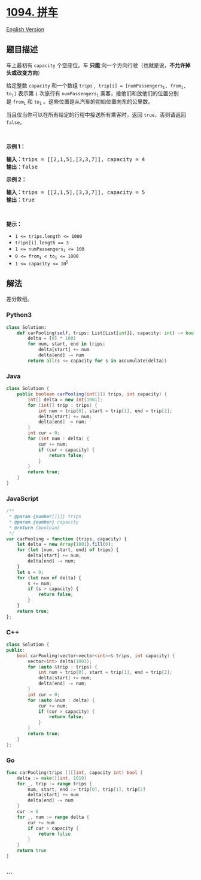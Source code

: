 # [1094. 拼车](https://leetcode-cn.com/problems/car-pooling)

[English Version](/solution/1000-1099/1094.Car%20Pooling/README_EN.md)

## 题目描述

<!-- 这里写题目描述 -->

<p>车上最初有&nbsp;<code>capacity</code>&nbsp;个空座位。车&nbsp;<strong>只能&nbsp;</strong>向一个方向行驶（也就是说，<strong>不允许掉头或改变方向</strong>）</p>

<p>给定整数&nbsp;<code>capacity</code>&nbsp;和一个数组 <code>trips</code> , &nbsp;<code>trip[i] = [numPassengers<sub>i</sub>, from<sub>i</sub>, to<sub>i</sub>]</code>&nbsp;表示第 <code>i</code> 次旅行有&nbsp;<code>numPassengers<sub>i</sub></code>&nbsp;乘客，接他们和放他们的位置分别是&nbsp;<code>from<sub>i</sub></code>&nbsp;和&nbsp;<code>to<sub>i</sub></code>&nbsp;。这些位置是从汽车的初始位置向东的公里数。</p>

<p>当且仅当你可以在所有给定的行程中接送所有乘客时，返回&nbsp;<code>true</code>，否则请返回 <code>false</code>。</p>

<p>&nbsp;</p>

<p><strong>示例 1：</strong></p>

<pre>
<strong>输入：</strong>trips = [[2,1,5],[3,3,7]], capacity = 4
<strong>输出：</strong>false
</pre>

<p><strong>示例 2：</strong></p>

<pre>
<strong>输入：</strong>trips = [[2,1,5],[3,3,7]], capacity = 5
<strong>输出：</strong>true
</pre>

<p>&nbsp;</p>

<p><strong>提示：</strong></p>

<ul>
	<li><code>1 &lt;= trips.length &lt;= 1000</code></li>
	<li><code>trips[i].length == 3</code></li>
	<li><code>1 &lt;= numPassengers<sub>i</sub>&nbsp;&lt;= 100</code></li>
	<li><code>0 &lt;= from<sub>i</sub>&nbsp;&lt; to<sub>i</sub>&nbsp;&lt;= 1000</code></li>
	<li><code>1 &lt;= capacity &lt;= 10<sup>5</sup></code></li>
</ul>

## 解法

<!-- 这里可写通用的实现逻辑 -->

差分数组。

<!-- tabs:start -->

### **Python3**

<!-- 这里可写当前语言的特殊实现逻辑 -->

```python
class Solution:
    def carPooling(self, trips: List[List[int]], capacity: int) -> bool:
        delta = [0] * 1001
        for num, start, end in trips:
            delta[start] += num
            delta[end] -= num
        return all(s <= capacity for s in accumulate(delta))
```

### **Java**

<!-- 这里可写当前语言的特殊实现逻辑 -->

```java
class Solution {
    public boolean carPooling(int[][] trips, int capacity) {
        int[] delta = new int[1001];
        for (int[] trip : trips) {
            int num = trip[0], start = trip[1], end = trip[2];
            delta[start] += num;
            delta[end] -= num;
        }
        int cur = 0;
        for (int num : delta) {
            cur += num;
            if (cur > capacity) {
                return false;
            }
        }
        return true;
    }
}
```

### **JavaScript**

```js
/**
 * @param {number[][]} trips
 * @param {number} capacity
 * @return {boolean}
 */
var carPooling = function (trips, capacity) {
    let delta = new Array(1001).fill(0);
    for (let [num, start, end] of trips) {
        delta[start] += num;
        delta[end] -= num;
    }
    let s = 0;
    for (let num of delta) {
        s += num;
        if (s > capacity) {
            return false;
        }
    }
    return true;
};
```

### **C++**

```cpp
class Solution {
public:
    bool carPooling(vector<vector<int>>& trips, int capacity) {
        vector<int> delta(1001);
        for (auto &trip : trips) {
            int num = trip[0], start = trip[1], end = trip[2];
            delta[start] += num;
            delta[end] -= num;
        }
        int cur = 0;
        for (auto &num : delta) {
            cur += num;
            if (cur > capacity) {
                return false;
            }
        }
        return true;
    }
};
```

### **Go**

```go
func carPooling(trips [][]int, capacity int) bool {
	delta := make([]int, 1010)
	for _, trip := range trips {
		num, start, end := trip[0], trip[1], trip[2]
		delta[start] += num
		delta[end] -= num
	}
	cur := 0
	for _, num := range delta {
		cur += num
		if cur > capacity {
			return false
		}
	}
	return true
}
```

### **...**

```

```

<!-- tabs:end -->
